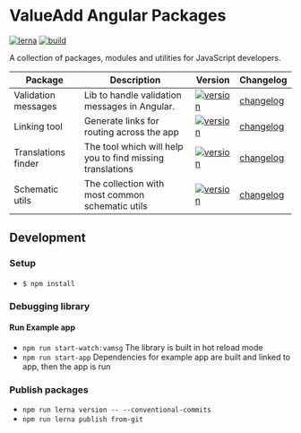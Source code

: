 # ValueAdd Angular Packages

[![lerna](https://img.shields.io/badge/maintained%20with-lerna-cc00ff.svg)](https://lerna.js.org/)
[![build](https://github.com/valueadd-poland/ng-packages/workflows/MASTER%20CI/badge.svg)](https://github.com/valueadd-poland/ng-packages/actions?query=workflow%3A%22MASTER+CI%22)

A collection of packages, modules and utilities for JavaScript developers.

| Package             | Description                                               | Version                                                                                                                                   | Changelog                                                |
| ------------------- | --------------------------------------------------------- | ----------------------------------------------------------------------------------------------------------------------------------------- | -------------------------------------------------------- |
| Validation messages | Lib to handle validation messages in Angular.             | [![version](https://img.shields.io/npm/v/@valueadd/validation-messages.svg)](https://www.npmjs.com/package/@valueadd/validation-messages) | [changelog](./packages/validation-messages/CHANGELOG.md) |
| Linking tool        | Generate links for routing across the app                 | [![version](https://img.shields.io/npm/v/@valueadd/linking-tool.svg)](https://www.npmjs.com/package/@valueadd/linking-tool)               | [changelog](./packages/validation-messages/CHANGELOG.md) |
| Translations finder | The tool which will help you to find missing translations | [![version](https://img.shields.io/npm/v/@valueadd/translations-finder.svg)](https://www.npmjs.com/package/@valueadd/translations-finder) | [changelog](./packages/validation-messages/CHANGELOG.md) |
| Schematic utils     | The collection with most common schematic utils           | [![version](https://img.shields.io/npm/v/@valueadd/translations-finder.svg)](https://www.npmjs.com/package/@valueadd/translations-finder) | [changelog](./packages/validation-messages/CHANGELOG.md) |

## Development

### Setup

- `$ npm install`

### Debugging library

#### Run Example app
- `npm run start-watch:vamsg` The library is built in hot reload mode
- `npm run start-app` Dependencies for example app are built and linked to app, then the app is run 


### Publish packages

- `npm run lerna version -- --conventional-commits`
- `npm run lerna publish from-git`
